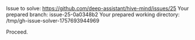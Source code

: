 Issue to solve: https://github.com/deep-assistant/hive-mind/issues/25
Your prepared branch: issue-25-0a0348b2
Your prepared working directory: /tmp/gh-issue-solver-1757693944969

Proceed.